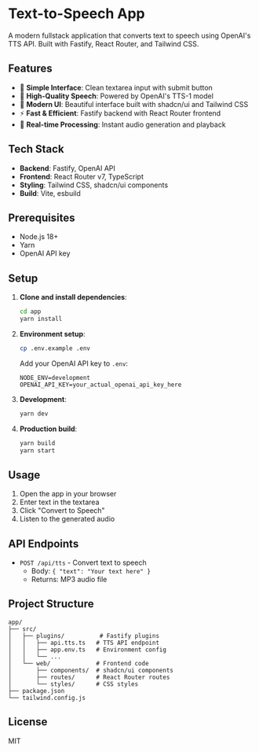 # Text-to-Speech App

A modern fullstack application that converts text to speech using OpenAI's TTS API. Built with Fastify, React Router, and Tailwind CSS.

## Features

- 🎯 **Simple Interface**: Clean textarea input with submit button
- 🎤 **High-Quality Speech**: Powered by OpenAI's TTS-1 model
- 🎨 **Modern UI**: Beautiful interface built with shadcn/ui and Tailwind CSS
- ⚡ **Fast & Efficient**: Fastify backend with React Router frontend
- 🔄 **Real-time Processing**: Instant audio generation and playback

## Tech Stack

- **Backend**: Fastify, OpenAI API
- **Frontend**: React Router v7, TypeScript
- **Styling**: Tailwind CSS, shadcn/ui components
- **Build**: Vite, esbuild

## Prerequisites

- Node.js 18+
- Yarn
- OpenAI API key

## Setup

1. **Clone and install dependencies**:
   ```bash
   cd app
   yarn install
   ```

2. **Environment setup**:
   ```bash
   cp .env.example .env
   ```
   
   Add your OpenAI API key to `.env`:
   ```
   NODE_ENV=development
   OPENAI_API_KEY=your_actual_openai_api_key_here
   ```

3. **Development**:
   ```bash
   yarn dev
   ```

4. **Production build**:
   ```bash
   yarn build
   yarn start
   ```

## Usage

1. Open the app in your browser
2. Enter text in the textarea
3. Click "Convert to Speech"
4. Listen to the generated audio

## API Endpoints

- `POST /api/tts` - Convert text to speech
  - Body: `{ "text": "Your text here" }`
  - Returns: MP3 audio file

## Project Structure

```
app/
├── src/
│   ├── plugins/          # Fastify plugins
│   │   ├── api.tts.ts   # TTS API endpoint
│   │   ├── app.env.ts   # Environment config
│   │   └── ...
│   └── web/             # Frontend code
│       ├── components/  # shadcn/ui components
│       ├── routes/      # React Router routes
│       └── styles/      # CSS styles
├── package.json
└── tailwind.config.js
```

## License

MIT 